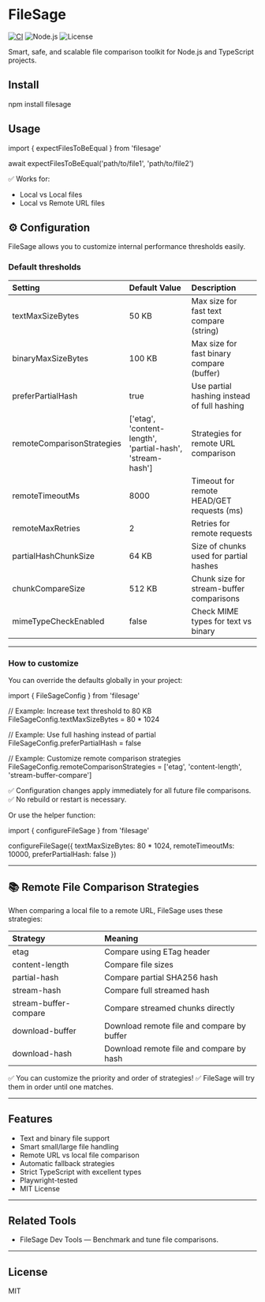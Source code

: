 # FileSage

[![CI](https://github.com/evagoras/filesage/actions/workflows/ci.yml/badge.svg)](https://github.com/evagoras/filesage/actions/workflows/ci.yml)
![Node.js](https://img.shields.io/badge/node-%3E%3D18.0.0-green)
![License](https://img.shields.io/badge/license-MIT-blue)

Smart, safe, and scalable file comparison toolkit for Node.js and TypeScript projects.

## Install

npm install filesage

## Usage

import { expectFilesToBeEqual } from 'filesage'

await expectFilesToBeEqual('path/to/file1', 'path/to/file2')

✅ Works for:
- Local vs Local files
- Local vs Remote URL files

## ⚙️ Configuration

FileSage allows you to customize internal performance thresholds easily.

### Default thresholds

Setting | Default Value | Description
:-------|:--------------|:-----------
textMaxSizeBytes | 50 KB | Max size for fast text compare (string)
binaryMaxSizeBytes | 100 KB | Max size for fast binary compare (buffer)
preferPartialHash | true | Use partial hashing instead of full hashing
remoteComparisonStrategies | ['etag', 'content-length', 'partial-hash', 'stream-hash'] | Strategies for remote URL comparison
remoteTimeoutMs | 8000 | Timeout for remote HEAD/GET requests (ms)
remoteMaxRetries | 2 | Retries for remote requests
partialHashChunkSize | 64 KB | Size of chunks used for partial hashes
chunkCompareSize | 512 KB | Chunk size for stream-buffer comparisons
mimeTypeCheckEnabled | false | Check MIME types for text vs binary

---

### How to customize

You can override the defaults globally in your project:

import { FileSageConfig } from 'filesage'

// Example: Increase text threshold to 80 KB
FileSageConfig.textMaxSizeBytes = 80 * 1024

// Example: Use full hashing instead of partial
FileSageConfig.preferPartialHash = false

// Example: Customize remote comparison strategies
FileSageConfig.remoteComparisonStrategies = ['etag', 'content-length', 'stream-buffer-compare']

✅ Configuration changes apply immediately for all future file comparisons.
✅ No rebuild or restart is necessary.

Or use the helper function:

import { configureFileSage } from 'filesage'

configureFileSage({
  textMaxSizeBytes: 80 * 1024,
  remoteTimeoutMs: 10000,
  preferPartialHash: false
})

---

## 📚 Remote File Comparison Strategies

When comparing a local file to a remote URL, FileSage uses these strategies:

Strategy | Meaning
:--------|:-------
etag | Compare using ETag header
content-length | Compare file sizes
partial-hash | Compare partial SHA256 hash
stream-hash | Compare full streamed hash
stream-buffer-compare | Compare streamed chunks directly
download-buffer | Download remote file and compare by buffer
download-hash | Download remote file and compare by hash

✅ You can customize the priority and order of strategies!
✅ FileSage will try them in order until one matches.

---

## Features

- Text and binary file support
- Smart small/large file handling
- Remote URL vs local file comparison
- Automatic fallback strategies
- Strict TypeScript with excellent types
- Playwright-tested
- MIT License

---

## Related Tools

- FileSage Dev Tools — Benchmark and tune file comparisons.

---

## License

MIT
